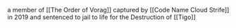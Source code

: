 a member of [[The Order of Vorag]]
captured by [[Code Name Cloud Strife]] in 2019 and sentenced to jail to life for the Destruction of [[Tigo]]